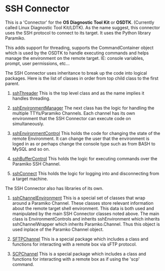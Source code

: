 SSH Connector
============

This is a 'Connector' for the **OS Diagnostic Tool Kit** or **OSDTK**. (Currently called Linux Diagnostic Tool Kit/LDTK). 
As the name suggest, this connector uses the SSH protocol to connect to its target. It uses the Python library 
Paramiko. 

This adds support for threading, supports the CommandContainer object which is used by the OSDTK to handle executing
commands and helps manage the environment on the remote target. IE: console variables, prompt, user permissions, etc...

The SSH Connector uses inheritance to break up the code into logical packages. Here is the list of classes in order from
top child class to the first parent.

1) [sshThreader](../reference/sshThreader/ "sshThreader") This is the top level class and as the name implies it handles
    threading. 

2) [sshEnvironmentManager](../reference/sshEnvironmentManager/ "sshEnvironmentManager") The next class has the logic for
    handling the multiple TTYs/Paramiko Channels. Each channel has its own environment that the SSH Connector can 
    execute code on simultaneously. 

3) [sshEnvironmentControl](../reference/sshEnvironmentControl/ "sshEnvironmentControl") This holds the code for changing
    the state of the remote Environment. It can change the user that the environment is loged in as or perhaps change 
    the console type such as from BASH to MySQL and so on. 

4) [sshBufferControl](../reference/sshBufferControl/ "sshBufferControl") This holds the logic for executing commands
    over the Paramiko SSH Channel.

5) [sshConnect](../reference/sshConnect/ "sshConnect") This holds the logic for logging into and disconnecting from a
    target machine. 

The SSH Connector also has libraries of its own.

1) [sshChannelEnvironment](../reference/sshChannelEnvironment/ "sshChannelEnvironment") This is a special set of classes
    that wrap around a Paramiko Channel. These classes store relevant information about the remote target shell 
    environment. This data is both used and manipulated by the main SSH Connector classes noted above. The main class is
    EnvironmentControls and inherits sshEnvironment which inherits sshChannelWrapper which inherits 
    Paramko.Channel. Thus this object is used inplace of the Paramko Channel object.

2) [SFTPChannel](../reference/SFTPChannel/ "SFTPChannel") This is a special package which includes a class and functions
    for interacting with a remote box via sFTP protocol.

3) [SCPChannel](../reference/SCPChannel/ "SCPChannel") This is a special package which includes a class and functions
    for interacting with a remote box as if using the 'scp' command.
